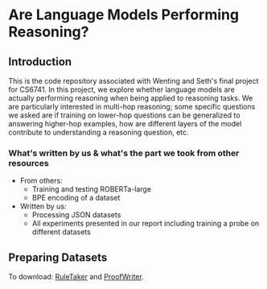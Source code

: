 # Are Language Models Performing Reasoning?

## Introduction

This is the code repository associated with Wenting and Seth's final project for CS6741. In this project, we explore whether language models are actually performing reasoning when being applied to reasoning tasks. We are particularly interested in multi-hop reasoning; some specific questions we asked are if training on lower-hop questions can be generalized to answering higher-hop examples, how are different layers of the model contribute to understanding a reasoning question, etc.

### What's written by us & what's the part we took from other resources

- From others:
    - Training and testing ROBERTa-large
    - BPE encoding of a dataset
- Written by us:
    - Processing JSON datasets
    - All experiments presented in our report including training a probe on different datasets

## Preparing Datasets

To download: [RuleTaker](https://rule-reasoning.apps.allenai.org/about) and [ProofWriter](https://allenai.org/data/proofwriter).

